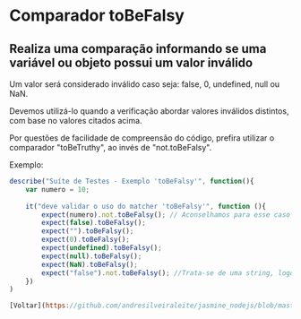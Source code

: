 # Comparador toBeFalsy
## Realiza uma comparação informando se uma variável ou objeto possui um valor inválido

Um valor será considerado inválido caso seja: false, 0, undefined, null ou NaN.

Devemos utilizá-lo quando a verificação abordar valores inválidos distintos, com base no valores citados acima.

Por questões de facilidade de compreensão do código, prefira utilizar o comparador "toBeTruthy", ao invés de "not.toBeFalsy".

Exemplo:

```js
describe("Suíte de Testes - Exemplo 'toBeFalsy'", function(){
    var numero = 10;
    
    it("deve validar o uso do matcher 'toBeFalsy'", function (){
        expect(numero).not.toBeFalsy(); // Aconselhamos para esse caso utilizar o matcher "toBeTruthy".
        expect(false).toBeFalsy();
        expect("").toBeFalsy();
        expect(0).toBeFalsy();
        expect(undefined).toBeFalsy();
        expect(null).toBeFalsy();
        expect(NaN).toBeFalsy();
        expect("false").not.toBeFalsy(); //Trata-se de uma string, logo não é um valor inválido.
    })
)

[Voltar](https://github.com/andresilveiraleite/jasmine_nodejs/blob/master/docs/comparadores/Comparadores.md)  